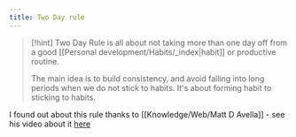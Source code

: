 ```yaml
---
title: Two Day rule
---
```


 > [!hint]  Two Day Rule is all about not taking more than one day off from a good [[Personal development/Habits/_index|habit]] or productive routine.
 > 
 > The main idea is to build consistency, and avoid falling into long periods when we do not stick to habits. It's about forming habit to sticking to habits. 

I found out about this rule thanks to [[Knowledge/Web/Matt D Avella]] - see his video about it [here](https://www.youtube.com/watch?v=bfLHTLQZ5nc)